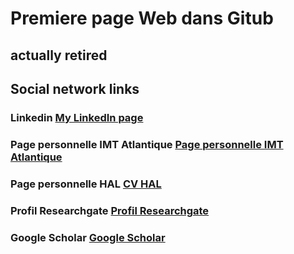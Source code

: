 # Premiere page Web dans Gitub

## actually retired
## Social network links

### Linkedin   <a href="https://www.linkedin.com/in/sergegarlatti/" target="_blank" rel="noopener noreferrer"> My LinkedIn page </a>

### Page personnelle IMT Atlantique  <a href="https://www.imt-atlantique.fr/fr/personne/serge-garlatti" target="_blank" rel="noopener noreferrer"> Page personnelle IMT Atlantique </a>

### Page personnelle HAL <a href="https://cv.archives-ouvertes.fr/serge-garlatti" target="_blank" rel="noopener noreferrer"> CV HAL </a>

### Profil Researchgate <a href="https://www.researchgate.net/profile/Serge-Garlatti" target="_blank" rel="noopener noreferrer"> Profil Researchgate </a>

### Google Scholar <a href="https://scholar.google.fr/citations?view_op=list_works&hl=fr&user=yCdOUkUAAAAJ&gmla=AJsN-F4mAq6P6-KVZwH0xdTrWGOMPNylF17kmPamTpVtKMETOQYq3NsLYgnrtCyD9yfGnEsf-mLDGHS21FCEmocw8j3Po4YIT2-aBtx3d090iG4hJvnSRX7FSmTglHkyRBrAWAYMy6kQcCSEVlVCTKpAuL_AG94i5F2mYOT-s6Wfe_zmeg5oOFU" target="_blank" rel="noopener noreferrer"> Google Scholar </a>
